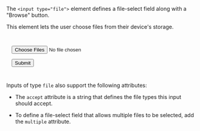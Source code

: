 The `<input type="file">` element
defines a file-select field
along with a "Browse" button.

This element lets the user
choose files from their
device's storage.

<codeblock language="html" type="lesson" defaultCSS="form {max-width: 300px; margin: 10px auto; font-family: Lato; border-radius: 10px; padding: 1rem; box-shadow: 0px 0px 4px; background-color: snow; font-size: 1.2rem; } form * { margin: 0.5rem; } button , input[type=`button`] { padding: 0.2rem 1rem; font-size: 1.1rem; font-weight: 700; margin: 1rem 0; }">
<code>
<form>
  <input type="file" accept="image/png, image/jpeg" placeholder="image.png/image.jpeg" multiple><br>
  <button>Submit</button>
</form>
</code>
</codeblock>

Inputs of type `file` also support
the following attributes:

- The `accept` attribute is
a string that defines the file
types this input should accept.

- To define a file-select field
that allows multiple files to
be selected, add the `multiple`
attribute.
